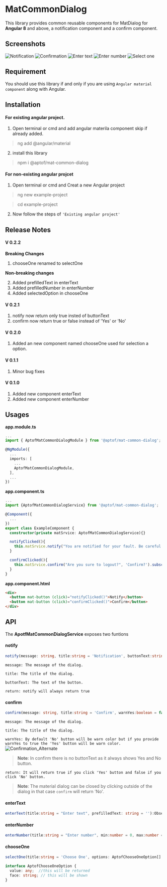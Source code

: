# MatCommonDialog

This library provides common reusable components for MatDialog for **Angular 8** and above, a notification component and a confirm component.

## Screenshots
![Notification](/images/notification.png)
![Confirmation](/images/confirm_default.png)
![Enter text](/images/enter_text.png)
![Enter number](/images/enter_number.png)
![Select one](/images/choose_one.png)


## Requirement

You should use this library if and only if you are using `Angular material component` along with Angular.
 

## Installation

#### For existing angular project.

1. Open terminal or cmd and add angular materila component skip if already added.

>ng add @angular/material
>

2. install this library
>npm i @aptof/mat-common-dialog


#### For non-existing angular projcet
1. Open terminal or cmd and Creat a new Angular project
>ng new example-project

>cd example-project

2. Now follow the steps of `'Existing angular project'`

## Release Notes

#### V 0.2.2
**Breaking Changes**
1. chooseOne renamed to selectOne

**Non-breaking changes**

2. Added prefilledText in enterText
3. Added prefilledNumber in enterNumber
4. Added selectedOption in chooseOne

#### V 0.2.1
1. notify now return only true insted of buttonText
2. confirm now return true or false instead of 'Yes' or 'No'

#### V 0.2.0
1. Added an new component named chooseOne used for selection a option.

#### V 0.1.1
1. Minor bug fixes

#### V 0.1.0
1. Added new component enterText
2. Added new component enterNumber

## Usages

**app.module.ts**
```typescript
...
import { AptofMatCommonDialogModule } from '@aptof/mat-common-dialog';

@NgModule({
  ...
  imports: [
    ...
    AptofMatCommonDialogModule,
  ],
  ...
})
```

**app.component.ts**
```typescript
...
import {AptofMatCommonDialogService} from '@aptof/mat-common-dialog';

@Component({
  ...
})
export class ExampleComponent {
  constructor(private matSrvice: AptofMatCommonDialogService){}

  notifyClicked(){
    this.matSrvice.notify("You are notified for your fault. Be careful next time").subscribe((result)=>console.log(result));
  }

  confirmClicked(){
    this.matSrvice.confirm("Are you sure to logout?", 'Confirm?').subscribe((result)=>console.log(result));
  }
}
```
**app.component.html**
```html
<div>
  <button mat-button (click)="notifyClicked()">Notify</button>
  <button mat-button (click)="confirmClicked()">Confirm</button>
</div>
```

## API

The **ApotfMatCommonDialogService** exposes two funtions

#### notify
```typescript
notify(message: string, title:string = 'Notification', buttonText:string = 'Ok'): Observable<boolean>
```
`message: The message of the dialog.`

`title: The title of the dialog.`

`buttonText: The text of the button.`

`return: notify will always return true`

#### confirm
```typescript
confirm(message: string, title:string = 'Confirm', warnYes:boolean = false):Observable<boolean>
```
`message: The message of the dialog.`

`title: The title of the dialog.`

`warnYes: By default 'No' button will be warn color but if you provide warnYes to true the 'Yes' button will be warn color.`
![Confirmation_Alternate](https://raw.githubusercontent.com/aptof/mat-common-dialog/master/images/confirm_alternate.png)

>**Note**: In confirm there is no buttonText as it always shows Yes and No button.

`return: It will return true if you click 'Yes' button and false if you click 'No' button.`
>**Note**: The material dialog can be closed by clicking outside of the dialog in that case `confirm` will return 'No'.


#### enterText
```typescript
enterText(title:string = "Enter text", prefilledText: string = ''):Observable<string>
```

#### enterNumber
```typescript
enterNumber(title:string = "Enter number", min:number = 0, max:number = 50000000, prefilledNumber: number = 0):Observable<number>
```

#### chooseOne
```typescript
selectOne(title:string = 'Choose One', options: AptofChooseOneOption[] = [], selectedValue:any = ''):Observable<any>

interface AptofChooseOneOption {
  value: any;  //this will be returned
  face: string; // this will be shown
}
```

